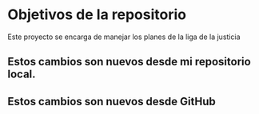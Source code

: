 # Objetivos de la repositorio

Este proyecto se encarga de manejar los planes de la liga de la justicia

## Estos cambios son nuevos desde mi repositorio local.
## Estos cambios son nuevos desde GitHub
